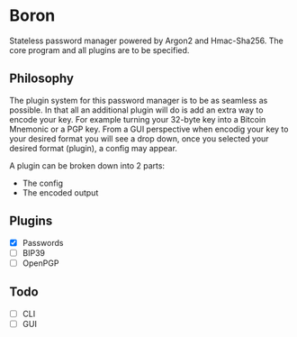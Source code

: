 # Boron
Stateless password manager powered by Argon2 and Hmac-Sha256. The core program and all plugins are to be specified.

## Philosophy
The plugin system for this password manager is to be as seamless as possible. In that all an additional plugin will do is add an extra way to encode your key. For example turning your 32-byte key into a Bitcoin Mnemonic or a PGP key. From a GUI perspective when encodig your key to your desired format you will see a drop down, once you selected your desired format (plugin), a config may appear.

A plugin can be broken down into 2 parts:
- The config
- The encoded output



## Plugins
- [x] Passwords
- [ ] BIP39
- [ ] OpenPGP

## Todo
- [ ] CLI
- [ ] GUI